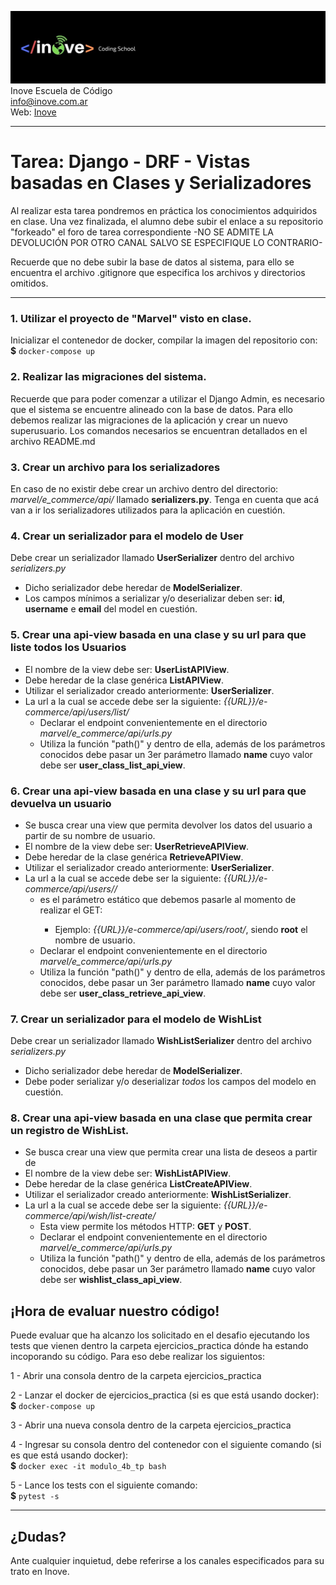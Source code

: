 ![Inove banner](/inove.jpg)
Inove Escuela de Código\
info@inove.com.ar\
Web: [Inove](http://inove.com.ar)

---
# Tarea: Django - DRF - Vistas basadas en Clases y Serializadores

Al realizar esta tarea pondremos en práctica los conocimientos adquiridos en clase.
Una vez finalizada, el alumno debe subir el enlace a su repositorio "forkeado" el foro de tarea correspondiente -NO SE ADMITE LA DEVOLUCIÓN POR OTRO CANAL SALVO SE ESPECIFIQUE LO CONTRARIO- 

Recuerde que no debe subir la base de datos al sistema, para ello se encuentra el archivo .gitignore que especifica los archivos y directorios omitidos.

---

### 1. Utilizar el proyecto de "Marvel" visto en clase.
Inicializar el contenedor de docker, compilar la imagen del repositorio con:
**$** `docker-compose up`

### 2. Realizar las migraciones del sistema.
Recuerde que para poder comenzar a utilizar el Django Admin, es necesario que el sistema se encuentre alineado con la base de datos. Para ello debemos realizar las migraciones de la aplicación y crear un nuevo superusuario.
Los comandos necesarios se encuentran detallados en el archivo README.md

### 3. Crear un archivo para los serializadores
En caso de no existir debe crear un archivo dentro del directorio: *marvel/e_commerce/api/*
llamado **serializers.py**. Tenga en cuenta que acá van a ir los serializadores utilizados
para la aplicación en cuestión.

### 4. Crear un serializador para el modelo de User
Debe crear un serializador llamado **UserSerializer** dentro del archivo *serializers.py*
* Dicho serializador debe heredar de **ModelSerializer**.
* Los campos mínimos a serializar y/o deserializar deben ser: **id**, **username** e **email** del model en cuestión.

### 5. Crear una api-view basada en una clase y su url para que liste todos los Usuarios
* El nombre de la view debe ser: **UserListAPIView**.
* Debe heredar de la clase genérica **ListAPIView**.
* Utilizar el serializador creado anteriormente: **UserSerializer**.
* La url a la cual se accede debe ser la siguiente: *{{URL}}/e-commerce/api/users/list/*
  * Declarar el endpoint convenientemente en el directorio *marvel/e_commerce/api/urls.py*
  * Utiliza la función "path()" y dentro de ella, además de los parámetros conocidos debe pasar un 3er parámetro
  llamado **name** cuyo valor debe ser **user_class_list_api_view**.

### 6. Crear una api-view basada en una clase y su url para que devuelva un usuario
* Se busca crear una view que permita devolver los datos del usuario a partir de su nombre de usuario.
* El nombre de la view debe ser: **UserRetrieveAPIView**.
* Debe heredar de la clase genérica **RetrieveAPIView**.
* Utilizar el serializador creado anteriormente: **UserSerializer**.
* La url a la cual se accede debe ser la siguiente: *{{URL}}/e-commerce/api/users/<username>/*
  * <username> es el parámetro estático que debemos pasarle al momento de realizar el GET:
    * Ejemplo: *{{URL}}/e-commerce/api/users/root/*, siendo **root** el nombre de usuario.
  * Declarar el endpoint convenientemente en el directorio *marvel/e_commerce/api/urls.py*
  * Utiliza la función "path()" y dentro de ella, además de los parámetros conocidos, debe pasar un 3er parámetro
  llamado **name** cuyo valor debe ser **user_class_retrieve_api_view**.

### 7. Crear un serializador para el modelo de WishList
Debe crear un serializador llamado **WishListSerializer** dentro del archivo *serializers.py*
* Dicho serializador debe heredar de **ModelSerializer**.
* Debe poder serializar y/o deserializar *todos* los campos del modelo en cuestión.

### 8. Crear una api-view basada en una clase que permita crear un registro de WishList.
* Se busca crear una view que permita crear una lista de deseos a partir de
* El nombre de la view debe ser: **WishListAPIView**.
* Debe heredar de la clase genérica **ListCreateAPIView**.
* Utilizar el serializador creado anteriormente: **WishListSerializer**.
* La url a la cual se accede debe ser la siguiente: *{{URL}}/e-commerce/api/wish/list-create/*
  * Esta view permite los métodos HTTP: **GET** y **POST**. 
  * Declarar el endpoint convenientemente en el directorio *marvel/e_commerce/api/urls.py*
  * Utiliza la función "path()" y dentro de ella, además de los parámetros conocidos, debe pasar un 3er parámetro
  llamado **name** cuyo valor debe ser **wishlist_class_api_view**.

## ¡Hora de evaluar nuestro código!
Puede evaluar que ha alcanzo los solicitado en el desafio ejecutando los tests que vienen dentro la carpeta ejercicios_practica dónde ha estando incoporando su código. Para eso debe realizar los siguientos:

1 - Abrir una consola dentro de la carpeta ejercicios_practica

2 - Lanzar el docker de ejercicios_practica (si es que está usando docker):\
**$** `docker-compose up`

3 - Abrir una nueva consola dentro de la carpeta ejercicios_practica

4 - Ingresar su consola dentro del contenedor con el siguiente comando (si es que está usando docker):\
**$** `docker exec -it modulo_4b_tp bash`

5 - Lance los tests con el siguiente comando:\
**$** `pytest -s`


---

## ¿Dudas?
Ante cualquier inquietud, debe referirse a los canales especificados para su trato en Inove.
